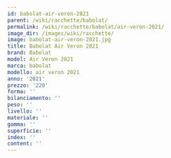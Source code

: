 ```yaml
---
id: babolat-air-veron-2021
parent: /wiki/racchette/babolat/
permalink: /wiki/racchette/babolat/air-veron-2021/
image_dir: /images/wiki/racchette/
image: babolat-air-veron-2021.jpg
title: Babolat Air Veron 2021
brand: Babolat
model: Air Veron 2021
marca: babolat
modello: air veron 2021
anno: '2021'
prezzo: '220'
forma: ''
bilanciamento: ''
peso: ''
livello: ''
materiale: ''
gomma: ''
superficie: ''
index: ''
content: ''
---
```

